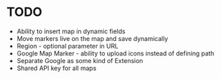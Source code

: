 TODO
====

 * Ability to insert map in dynamic fields
 * Move markers live on the map and save dynamically
 * Region - optional parameter in URL
 * Google Map Marker - ability to upload icons instead of defining path
 * Separate Google as some kind of Extension
 * Shared API key for all maps